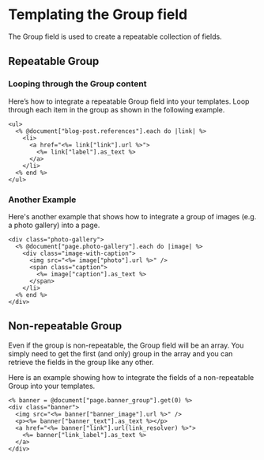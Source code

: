 # Templating the Group field

The Group field is used to create a repeatable collection of fields.

## Repeatable Group

### Looping through the Group content

Here’s how to integrate a repeatable Group field into your templates. Loop through each item in the group as shown in the following example.

```
<ul>
  <% @document["blog-post.references"].each do |link| %>
    <li>
      <a href="<%= link["link"].url %>">
        <%= link["label"].as_text %>
      </a>
    </li>
  <% end %>
</ul>
```

### Another Example

Here's another example that shows how to integrate a group of images (e.g. a photo gallery) into a page.

```
<div class="photo-gallery">
  <% @document["page.photo-gallery"].each do |image| %>
    <div class="image-with-caption">
      <img src="<%= image["photo"].url %>" />
      <span class="caption">
        <%= image["caption"].as_text %>
      </span>
    </li>
  <% end %>
</div>
```

## Non-repeatable Group

Even if the group is non-repeatable, the Group field will be an array. You simply need to get the first (and only) group in the array and you can retrieve the fields in the group like any other.

Here is an example showing how to integrate the fields of a non-repeatable Group into your templates.

```
<% banner = @document["page.banner_group"].get(0) %>
<div class="banner">
  <img src="<%= banner["banner_image"].url %>" />
  <p><%= banner["banner_text"].as_text %></p>
  <a href="<%= banner["link"].url(link_resolver) %>">
    <%= banner["link_label"].as_text %>
  </a>
</div>
```
